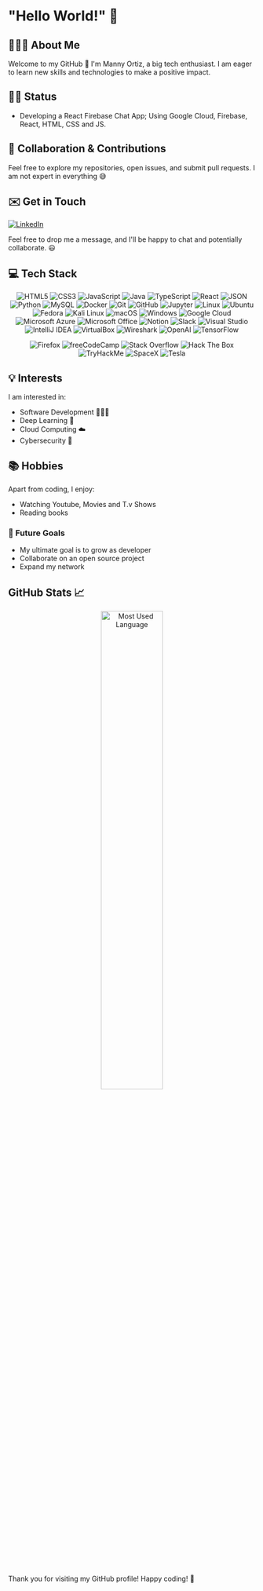 # "Hello World!" 👋

## 🧑🏻‍💻 About Me
Welcome to my GitHub 🚀 I'm Manny Ortiz, a big tech enthusiast. I am eager to learn new skills and technologies to make a positive impact. 
## 👷🏼 Status

- Developing a React Firebase Chat App; Using Google Cloud, Firebase, React, HTML, CSS and JS.

## 🤝 Collaboration & Contributions

Feel free to explore my repositories, open issues, and submit pull requests. I am not expert in everything 😅

## ✉️ Get in Touch

 <a href="https://www.linkedin.com/in/emanuel-mendiola-ortiz/" target="_blank"><img src="https://a11ybadges.com/badge?logo=linkedin" alt="LinkedIn"/></a>
  
Feel free to drop me a message, and I'll be happy to chat and potentially collaborate. 😃

## 💻 Tech Stack 

<p align="center"> 
<img alt="HTML5" src="https://a11ybadges.com/badge?logo=html5"/>
<img alt="CSS3" src="https://a11ybadges.com/badge?logo=css3"/>
<img alt="JavaScript" src="https://a11ybadges.com/badge?logo=javascript"/>
<img alt="Java" src="https://a11ybadges.com/badge?logo=java"/>
<img alt="TypeScript" src="https://a11ybadges.com/badge?logo=typescript"/>
<img alt="React" src="https://a11ybadges.com/badge?logo=react"/>
<img alt="JSON" src="https://a11ybadges.com/badge?logo=json"/>
<img alt="Python" src="https://a11ybadges.com/badge?logo=python"/>
<img alt="MySQL" src="https://a11ybadges.com/badge?logo=mysql"/>
<img alt="Docker" src="https://a11ybadges.com/badge?logo=docker"/>
<img alt="Git" src="https://a11ybadges.com/badge?logo=git"/>
<img alt="GitHub" src="https://a11ybadges.com/badge?logo=github"/>
<img alt="Jupyter" src="https://a11ybadges.com/badge?logo=jupyter"/>
<img alt="Linux" src="https://a11ybadges.com/badge?logo=linux"/>
<img alt="Ubuntu" src="https://a11ybadges.com/badge?logo=ubuntu"/>
<img alt="Fedora" src="https://a11ybadges.com/badge?logo=fedora"/>
<img alt="Kali Linux" src="https://a11ybadges.com/badge?logo=kalilinux"/>
<img alt="macOS" src="https://a11ybadges.com/badge?logo=macos"/>
<img alt="Windows" src="https://a11ybadges.com/badge?logo=windows"/>
<img alt="Google Cloud" src="https://a11ybadges.com/badge?logo=googlecloud"/>
<img alt="Microsoft Azure" src="https://a11ybadges.com/badge?logo=microsoftazure"/>
<img alt="Microsoft Office" src="https://a11ybadges.com/badge?logo=microsoftoffice"/>
<img alt="Notion" src="https://a11ybadges.com/badge?logo=notion"/>
<img alt="Slack" src="https://a11ybadges.com/badge?logo=slack"/>
<img alt="Visual Studio" src="https://a11ybadges.com/badge?logo=visualstudio"/>
<img alt="IntelliJ IDEA" src="https://a11ybadges.com/badge?logo=intellijidea"/>
<img alt="VirtualBox" src="https://a11ybadges.com/badge?logo=virtualbox"/>
<img alt="Wireshark" src="https://a11ybadges.com/badge?logo=wireshark"/>
<img alt="OpenAI" src="https://a11ybadges.com/badge?logo=openai"/>
<img alt="TensorFlow" src="https://a11ybadges.com/badge?logo=tensorflow"/>

  
</p>

<p align="center">
  <img alt="Firefox" src="https://a11ybadges.com/badge?logo=firefox"/>
  <img alt="freeCodeCamp" src="https://a11ybadges.com/badge?logo=freecodecamp"/>
  <img alt="Stack Overflow" src="https://a11ybadges.com/badge?logo=stackoverflow"/>
  <img alt="Hack The Box" src="https://a11ybadges.com/badge?logo=hackthebox"/>
  <img alt="TryHackMe" src="https://a11ybadges.com/badge?logo=tryhackme"/>
  <img alt="SpaceX" src="https://a11ybadges.com/badge?logo=spacex"/>
  <img alt="Tesla" src="https://a11ybadges.com/badge?logo=tesla"/>
</p>


## 💡 Interests

I am interested in:

- Software Development 🧑🏻‍💻
- Deep Learning 🧠
- Cloud Computing ☁️
- Cybersecurity 🔐

## 📚 Hobbies

Apart from coding, I enjoy:

- Watching Youtube, Movies and T.v Shows
- Reading books

### 🌳 Future Goals

- My ultimate goal is to grow as developer
- Collaborate on an open source project
- Expand my network


## GitHub Stats 📈

<div align="center">
  <a href="https://github-readme-streak-stats.herokuapp.com">
      <img width="50%" src="https://github-readme-stats.vercel.app/api/top-langs/?username=mannyortiz478&layout=compact&theme=radical" alt="Most Used Language" />
    </a>
</div>

Thank you for visiting my GitHub profile! Happy coding! 🚀
